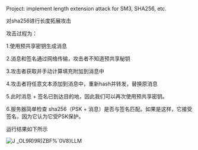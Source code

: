 Project: implement length extension attack for SM3, SHA256, etc.

对sha256进行长度拓展攻击

攻击过程为：

1.使用预共享密钥生成消息

2.消息和签名通过网络传输，攻击者不知道预共享秘钥

3.攻击者获取并手动计算填充附加到消息中

4.攻击者将任意文本添加到消息中，重新hash并转发，替换原消息

5.此时消息 + 签名已到达目的地，因此我们可以再次使用预共享密钥。

6.服务器简单检查 sha256（PSK + 消息）是否与签名匹配。如果是这样，它接受签名，因为它认为它受PSK保护。



运行结果如下所示

![J _OL9R)9R)ZBF%`0V8}LLM](https://user-images.githubusercontent.com/80380151/181707316-c4873eab-7b4b-4bf1-a666-559be0f7db42.png)
